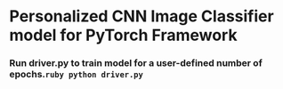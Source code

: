 # Personalized CNN Image Classifier model for PyTorch Framework

### **Run driver.py to train model for a user-defined number of epochs.**```ruby python driver.py```
